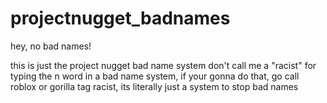 # projectnugget_badnames
hey, no bad names!

this is just the project nugget bad name system
don't call me a "racist" for typing the n word in a bad name system, if your gonna do that, go call roblox or gorilla tag racist, its literally just a system to stop bad names
